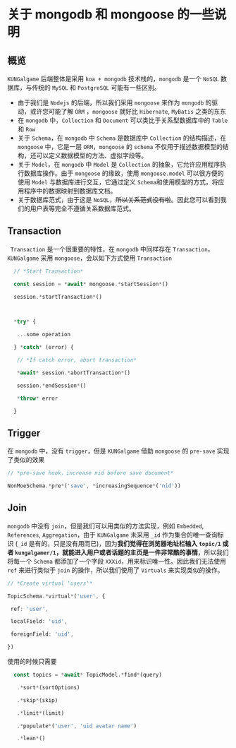 # 关于 mongodb 和 mongoose 的一些说明



## 概览

`KUNGalgame` 后端整体是采用 `koa + mongodb` 技术栈的，`mongodb` 是一个 `NoSQL` 数据库，与传统的 `MySQL` 和 `PostgreSQL` 可能有一些区别。

* 由于我们是 `Nodejs` 的后端，所以我们采用 `mongoose` 来作为 `mongodb` 的驱动，或许您可能了解 `ORM` ，`mongoose` 就好比 `Hibernate`, `MyBatis` 之类的东东
* 在 `mongodb` 中，`Collection` 和 `Document` 可以类比于关系型数据库中的 `Table` 和 `Row`
* 关于 `Schema`，在 `mongodb` 中 `Schema` 是数据库中 `Collection` 的结构描述，在 `mongoose` 中，它是一层 `ORM`，`mongoose` 的 `schema` 不仅用于描述数据模型的结构，还可以定义数据模型的方法、虚拟字段等。
* 关于 `Model`，在 `mongodb` 中 `Model` 是 `Collection` 的抽象，它允许应用程序执行数据库操作。由于 `mongoose` 的缘故，使用 `mongoose.model` 可以很方便的使用 `Model` 与数据库进行交互，它通过定义 `Schema`和使用模型的方式，将应用程序中的数据映射到数据库文档。
* 关于数据库范式，由于这是 `NoSQL`，~~所以关系范式没有啦~~。因此您可以看到我们的用户表等完全不遵循关系数据库范式。



## Transaction

` Transaction` 是一个很重要的特性，在 `mongodb` 中同样存在 `Transaction`，`KUNGalgame` 采用 `mongoose`，会以如下方式使用 `Transaction`

```typescript
  // *Start Transaction*

  const session = *await* mongoose.*startSession*()

  session.*startTransaction*()



  *try* {

   ...some operation

  } *catch* (error) {

   // *If catch error, abort transaction*

   *await* session.*abortTransaction*()

   session.*endSession*()

   *throw* error

  }
```



## Trigger

在 `mongodb` 中，没有 `trigger`，但是 `KUNGalgame` 借助 `mongoose` 的 `pre-save` 实现了类似的效果

```typescript
// *pre-save hook，increase nid before save document*

NonMoeSchema.*pre*('save', *increasingSequence*('nid'))
```



## Join

`mongodb` 中没有 `join`，但是我们可以用类似的方法实现，例如 `Embedded`, `References`, `Aggregation`，由于 `KUNGalgame` 未采用 `_id` 作为集合的唯一查询标识 (`_id` 是有的，只是没有用而已)，因为**我们觉得在浏览器地址栏输入 `topic/1` 或者 `kungalgamer/1`，就能进入用户或者话题的主页是一件非常酷的事情**，所以我们将每一个 `Schema` 都添加了一个字段 `XXXid`，用来标识唯一性。因此我们无法使用 `ref` 来进行类似于 `join` 的操作，所以我们使用了 `Virtuals` 来实现类似的操作。

```typescript
// *Create virtual 'users'*

TopicSchema.*virtual*('user', {

 ref: 'user',

 localField: 'uid',

 foreignField: 'uid',

})
```

使用的时候只需要

```typescript
  const topics = *await* TopicModel.*find*(query)

   .*sort*(sortOptions)

   .*skip*(skip)

   .*limit*(limit)

   .*populate*('user', 'uid avatar name')

   .*lean*()
```

